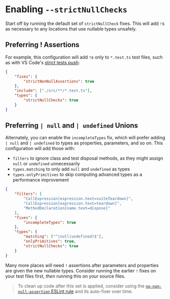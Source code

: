 # Enabling `--strictNullChecks`

Start off by running the default set of `strictNullCheck` fixes.
This will add `!`s as necessary to any locations that use nullable types unsafely.

## Preferring ! Assertions

For example, this configuration will add `!`s only to `*.test.ts` test files, such as with VS Code's [strict tests push](https://github.com/Microsoft/vscode/issues/65233):

```json
{
	"fixes": {
		"strictNonNullAssertions": true
	},
	"include": ["./src/**/*.test.ts"],
	"types": {
		"strictNullChecks": true
	}
}
```

## Preferring `| null` and `| undefined` Unions

Alternately, you can enable the `incompleteTypes` fix, which will prefer adding `| null` and `| undefined` to types as properties, parameters, and so on.
This configuration will add those with:

- `filters` to ignore class and test disposal methods, as they might assign `null` or `undefined` unnecessarily
- `types.matching` to only add `null` and `undefined` as types
- `types.onlyPrimitives` to skip computing advanced types as a performance improvement

```json
{
	"filters": [
		"CallExpression[expression.text=suiteTeardown]",
		"CallExpression[expression.text=teardown]",
		"MethodDeclaration[name.text=dispose]"
	],
	"fixes": {
		"incompleteTypes": true
	},
	"types": {
		"matching": ["^(null|undefined)$"],
		"onlyPrimitives": true,
		"strictNullChecks": true
	}
}
```

Many more places will need `!` assertions after parameters and properties are given the new nullable types.
Consider running the earlier `!` fixes on your test files first, _then_ running this on your source files.

> To clean up code after this set is applied, consider using the [`no-non-null-assertion` ESLint rule](https://typescript-eslint.io/rules/no-non-null-assertion)
> and its auto-fixer over time.
